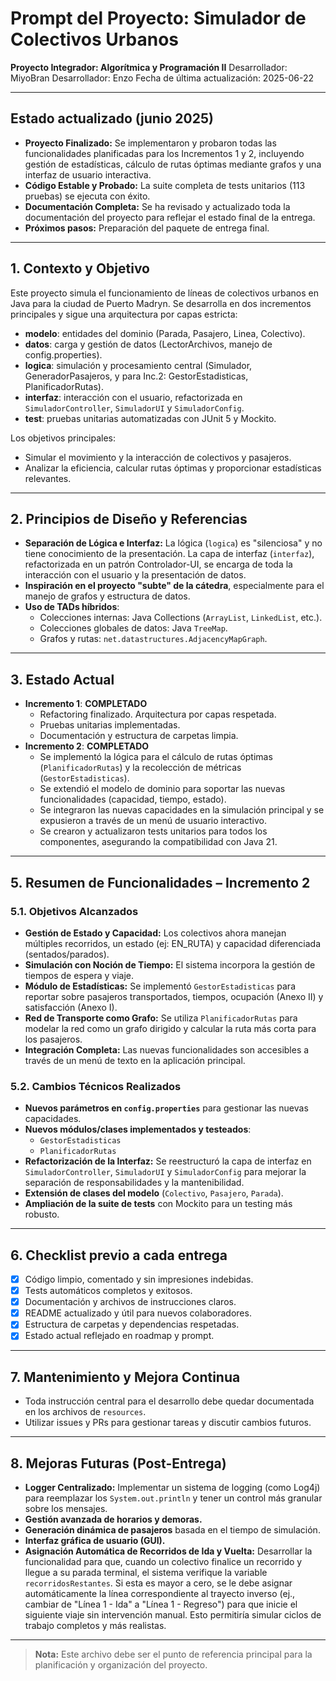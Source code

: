 # Prompt del Proyecto: Simulador de Colectivos Urbanos

**Proyecto Integrador: Algorítmica y Programación II**
Desarrollador: MiyoBran
Desarrollador: Enzo
Fecha de última actualización: 2025-06-22

---

## **Estado actualizado (junio 2025)**

* **Proyecto Finalizado:** Se implementaron y probaron todas las funcionalidades planificadas para los Incrementos 1 y 2, incluyendo gestión de estadísticas, cálculo de rutas óptimas mediante grafos y una interfaz de usuario interactiva.
* **Código Estable y Probado:** La suite completa de tests unitarios (113 pruebas) se ejecuta con éxito.
* **Documentación Completa:** Se ha revisado y actualizado toda la documentación del proyecto para reflejar el estado final de la entrega.
* **Próximos pasos:** Preparación del paquete de entrega final.

---

## **1. Contexto y Objetivo**

Este proyecto simula el funcionamiento de líneas de colectivos urbanos en Java para la ciudad de Puerto Madryn. Se desarrolla en dos incrementos principales y sigue una arquitectura por capas estricta:

* **modelo**: entidades del dominio (Parada, Pasajero, Linea, Colectivo).
* **datos**: carga y gestión de datos (LectorArchivos, manejo de config.properties).
* **logica**: simulación y procesamiento central (Simulador, GeneradorPasajeros, y para Inc.2: GestorEstadisticas, PlanificadorRutas).
* **interfaz**: interacción con el usuario, refactorizada en `SimuladorController`, `SimuladorUI` y `SimuladorConfig`.
* **test**: pruebas unitarias automatizadas con JUnit 5 y Mockito.

Los objetivos principales:
* Simular el movimiento y la interacción de colectivos y pasajeros.
* Analizar la eficiencia, calcular rutas óptimas y proporcionar estadísticas relevantes.

---

## **2. Principios de Diseño y Referencias**

* **Separación de Lógica e Interfaz:** La lógica (`logica`) es "silenciosa" y no tiene conocimiento de la presentación. La capa de interfaz (`interfaz`), refactorizada en un patrón Controlador-UI, se encarga de toda la interacción con el usuario y la presentación de datos.
* **Inspiración en el proyecto "subte" de la cátedra**, especialmente para el manejo de grafos y estructura de datos.
* **Uso de TADs híbridos**:
    * Colecciones internas: Java Collections (`ArrayList`, `LinkedList`, etc.).
    * Colecciones globales de datos: Java `TreeMap`.
    * Grafos y rutas: `net.datastructures.AdjacencyMapGraph`.

---

## **3. Estado Actual**

* **Incremento 1**: **COMPLETADO**
    * Refactoring finalizado. Arquitectura por capas respetada.
    * Pruebas unitarias implementadas.
    * Documentación y estructura de carpetas limpia.
* **Incremento 2**: **COMPLETADO**
    * Se implementó la lógica para el cálculo de rutas óptimas (`PlanificadorRutas`) y la recolección de métricas (`GestorEstadisticas`).
    * Se extendió el modelo de dominio para soportar las nuevas funcionalidades (capacidad, tiempo, estado).
    * Se integraron las nuevas capacidades en la simulación principal y se expusieron a través de un menú de usuario interactivo.
    * Se crearon y actualizaron tests unitarios para todos los componentes, asegurando la compatibilidad con Java 21.

---

## **5. Resumen de Funcionalidades – Incremento 2**

### **5.1. Objetivos Alcanzados**

* **Gestión de Estado y Capacidad:** Los colectivos ahora manejan múltiples recorridos, un estado (ej: EN_RUTA) y capacidad diferenciada (sentados/parados).
* **Simulación con Noción de Tiempo:** El sistema incorpora la gestión de tiempos de espera y viaje.
* **Módulo de Estadísticas:** Se implementó `GestorEstadisticas` para reportar sobre pasajeros transportados, tiempos, ocupación (Anexo II) y satisfacción (Anexo I).
* **Red de Transporte como Grafo:** Se utiliza `PlanificadorRutas` para modelar la red como un grafo dirigido y calcular la ruta más corta para los pasajeros.
* **Integración Completa:** Las nuevas funcionalidades son accesibles a través de un menú de texto en la aplicación principal.

### **5.2. Cambios Técnicos Realizados**

* **Nuevos parámetros en `config.properties`** para gestionar las nuevas capacidades.
* **Nuevos módulos/clases implementados y testeados**:
    * `GestorEstadisticas`
    * `PlanificadorRutas`
* **Refactorización de la Interfaz:** Se reestructuró la capa de interfaz en `SimuladorController`, `SimuladorUI` y `SimuladorConfig` para mejorar la separación de responsabilidades y la mantenibilidad.
* **Extensión de clases del modelo** (`Colectivo`, `Pasajero`, `Parada`).
* **Ampliación de la suite de tests** con Mockito para un testing más robusto.

---

## **6. Checklist previo a cada entrega**

* [x] Código limpio, comentado y sin impresiones indebidas.
* [x] Tests automáticos completos y exitosos.
* [x] Documentación y archivos de instrucciones claros.
* [x] README actualizado y útil para nuevos colaboradores.
* [x] Estructura de carpetas y dependencias respetadas.
* [x] Estado actual reflejado en roadmap y prompt.

---

## **7. Mantenimiento y Mejora Continua**

* Toda instrucción central para el desarrollo debe quedar documentada en los archivos de `resources`.
* Utilizar issues y PRs para gestionar tareas y discutir cambios futuros.

---

## **8. Mejoras Futuras (Post-Entrega)**

* **Logger Centralizado:** Implementar un sistema de logging (como Log4j) para reemplazar los `System.out.println` y tener un control más granular sobre los mensajes.
* **Gestión avanzada de horarios y demoras.**
* **Generación dinámica de pasajeros** basada en el tiempo de simulación.
* **Interfaz gráfica de usuario (GUI).**
* **Asignación Automática de Recorridos de Ida y Vuelta:** Desarrollar la funcionalidad para que, cuando un colectivo finalice un recorrido y llegue a su parada terminal, el sistema verifique la variable `recorridosRestantes`. Si esta es mayor a cero, se le debe asignar automáticamente la línea correspondiente al trayecto inverso (ej., cambiar de "Línea 1 - Ida" a "Línea 1 - Regreso") para que inicie el siguiente viaje sin intervención manual. Esto permitiría simular ciclos de trabajo completos y más realistas.

---

> **Nota:** Este archivo debe ser el punto de referencia principal para la planificación y organización del proyecto.